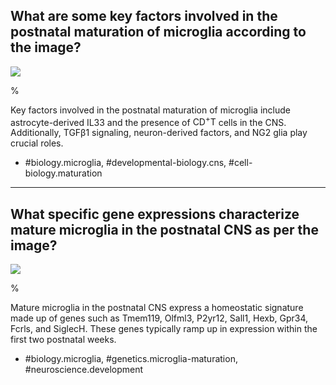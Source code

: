 ## What are some key factors involved in the postnatal maturation of microglia according to the image?

![](https://cdn.mathpix.com/cropped/2024_06_01_1cb0eb9b567459b320afg-1.jpg?height=1145&width=1042&top_left_y=744&top_left_x=584)

%

Key factors involved in the postnatal maturation of microglia include astrocyte-derived IL33 and the presence of $\mathrm{CD}^{+} \mathrm{T}$ cells in the CNS. Additionally, TGFβ1 signaling, neuron-derived factors, and NG2 glia play crucial roles. 

- #biology.microglia, #developmental-biology.cns, #cell-biology.maturation

---

## What specific gene expressions characterize mature microglia in the postnatal CNS as per the image?

![](https://cdn.mathpix.com/cropped/2024_06_01_1cb0eb9b567459b320afg-1.jpg?height=1145&width=1042&top_left_y=744&top_left_x=584)

%

Mature microglia in the postnatal CNS express a homeostatic signature made up of genes such as Tmem119, Olfml3, P2yr12, Sall1, Hexb, Gpr34, Fcrls, and SiglecH. These genes typically ramp up in expression within the first two postnatal weeks.

- #biology.microglia, #genetics.microglia-maturation, #neuroscience.development